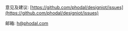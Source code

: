 

意见及建议: [https://github.com/phodal/designiot/issues](https://github.com/phodal/designiot/issues)

邮箱: [h@phodal.com](h@phodal.com)
